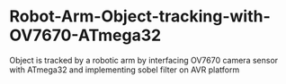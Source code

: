# Robot-Arm-Object-tracking-with-OV7670-ATmega32
Object is tracked by a robotic arm by interfacing OV7670 camera sensor with ATmega32 and implementing sobel filter on AVR platform
